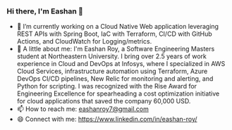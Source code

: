 ### Hi there, I'm Eashan 👋

<!--
**eashanroy7/eashanroy7** is a ✨ _special_ ✨ repository because its `README.md` (this file) appears on your GitHub profile.

Here are some ideas to get you started:
-->
- 🔭 I’m currently working on a Cloud Native Web application leveraging REST APIs with Spring Boot, IaC with Terraform, CI/CD with GitHub Actions, and CloudWatch for Logging/metrics.
- 🌱 A little about me: I'm Eashan Roy, a Software Engineering Masters student at Northeastern University. I bring over 2.5 years of work experience in Cloud and DevOps at Infosys, where I specialized in AWS Cloud Services, infrastructure automation using Terraform, Azure DevOps CI/CD pipelines, New Relic for monitoring and alerting, and Python for scripting. I was recognized with the Rise Award for Engineering Excellence for spearheading a cost optimization initiative for cloud applications that saved the company 60,000 USD.
- 📫 How to reach me: eashanroy7@gmail.com
- 😄 Connect with me: https://www.linkedin.com/in/eashan-roy/

